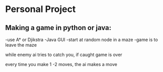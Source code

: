 # Personal Project

## Making a game in python or java: 

-use A* or Djikstra
-Java GUI
-start at random node in a maze
-game is to leave the maze

while enemy ai tries to catch you, if caught game is over

every time you make 1 -2 moves, the ai makes a move

